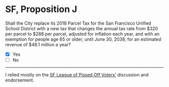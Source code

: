 # SF, Proposition J

Shall the City replace its 2018 Parcel Tax for the San Francisco Unified School District with a new tax that changes the annual tax rate from $320 per parcel to $288 per parcel, adjusted for inflation each year, and with an exemption for people age 65 or older, until June 30, 2038, for an estimated revenue of $48.1 million a year?

- [x] Yes
- [ ] No

---

I relied mostly on the [SF League of Pissed Off Voters'](https://www.theleaguesf.org/) discussion and endorsement.



